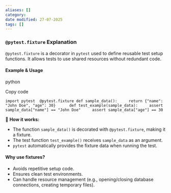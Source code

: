 ```yaml
---
aliases: []
category:
date modified: 27-07-2025
tags: []
---
```

### **`@pytest.fixture` Explanation**

`@pytest.fixture` is a decorator in `pytest` used to define reusable test setup functions. It allows tests to use shared resources without redundant code.

#### **Example & Usage**

python

Copy code

`import pytest  @pytest.fixture def sample_data():     return {"name": "John Doe", "age": 30}      def test_example(sample_data):     assert sample_data["name"] == "John Doe"     assert sample_data["age"] == 30`

🔹 **How it works:**

- The function `sample_data()` is decorated with `@pytest.fixture`, making it a fixture.
- The test function `test_example()` receives `sample_data` as an argument.
- `pytest` automatically provides the fixture data when running the test.

#### **Why use fixtures?**

- Avoids repetitive setup code.
- Ensures clean test environments.
- Can handle resource management (e.g., opening/closing database connections, creating temporary files).
